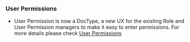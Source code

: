 ### User Permissions
- User Permission is now a DocType, a new UX for the existing Role and User Permission managers to make it easy to enter permissions. For more details please check <a href="https://shopersolutions.com/docs/user/manual/en/setting-up/users-and-permissions/user-permissions">User Permissions</a>
